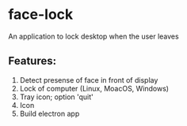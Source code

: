 # face-lock
An application to lock desktop when the user leaves

## Features: 

1. Detect presense of face in front of display
2. Lock of computer (Linux, MoacOS, Windows)
3. Tray icon; option 'quit'
4. Icon 
5. Build electron app        